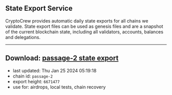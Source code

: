 ## State Export Service
CryptoCrew provides automatic daily state exports for all chains we validate. State export files can be used as genesis files and are a snapshot of the current blockchain state, including all validators, accounts, balances and delegations.

---
**Download: [passage-2 state export](https://dl.ccvalidators.com/SERVICE/passage/passage-2_export_6671477.json)**
---

- last updated: Thu Jan 25 2024 05:19:18
- chain id: `passage-2`
- export height: `6671477`
- use for: airdrops, local tests, chain recovery
